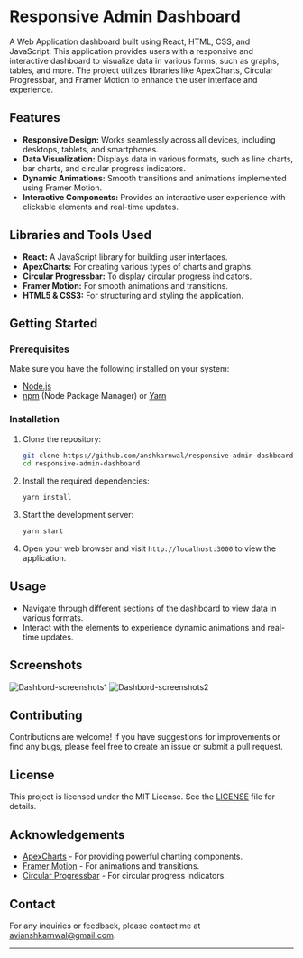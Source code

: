 # Responsive Admin Dashboard

A Web Application dashboard built using React, HTML, CSS, and JavaScript. This application provides users with a responsive and interactive dashboard to visualize data in various forms, such as graphs, tables, and more. The project utilizes libraries like ApexCharts, Circular Progressbar, and Framer Motion to enhance the user interface and experience.

## Features

- **Responsive Design:** Works seamlessly across all devices, including desktops, tablets, and smartphones.
- **Data Visualization:** Displays data in various formats, such as line charts, bar charts, and circular progress indicators.
- **Dynamic Animations:** Smooth transitions and animations implemented using Framer Motion.
- **Interactive Components:** Provides an interactive user experience with clickable elements and real-time updates.

## Libraries and Tools Used

- **React:** A JavaScript library for building user interfaces.
- **ApexCharts:** For creating various types of charts and graphs.
- **Circular Progressbar:** To display circular progress indicators.
- **Framer Motion:** For smooth animations and transitions.
- **HTML5 & CSS3:** For structuring and styling the application.

## Getting Started

### Prerequisites

Make sure you have the following installed on your system:

- [Node.js](https://nodejs.org/en/)
- [npm](https://www.npmjs.com/) (Node Package Manager) or [Yarn](https://yarnpkg.com/)

### Installation

1. Clone the repository:

   ```bash
   git clone https://github.com/anshkarnwal/responsive-admin-dashboard.git
   cd responsive-admin-dashboard
   ```

2. Install the required dependencies:

   ```bash
   yarn install
   ```

3. Start the development server:

   ```bash
   yarn start
   ```

4. Open your web browser and visit `http://localhost:3000` to view the application.

## Usage

- Navigate through different sections of the dashboard to view data in various formats.
- Interact with the elements to experience dynamic animations and real-time updates.

## Screenshots

![Dashbord-screenshots1](https://github.com/user-attachments/assets/57453537-0862-4d94-8c36-5ec4639e355f)
![Dashbord-screenshots2](https://github.com/user-attachments/assets/fb0d068b-a9ae-44b1-a11a-4dcae2613ba2)




## Contributing

Contributions are welcome! If you have suggestions for improvements or find any bugs, please feel free to create an issue or submit a pull request.

## License

This project is licensed under the MIT License. See the [LICENSE](LICENSE) file for details.

## Acknowledgements

- [ApexCharts](https://apexcharts.com/) - For providing powerful charting components.
- [Framer Motion](https://www.framer.com/motion/) - For animations and transitions.
- [Circular Progressbar](https://www.npmjs.com/package/react-circular-progressbar) - For circular progress indicators.

## Contact

For any inquiries or feedback, please contact me at [avianshkarnwal@gmail.com](mailto:your-email@example.com).

---
